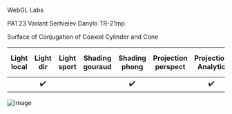 WebGL Labs

PA1 23 Variant Serhieiev Danylo TR-21mp

Surface of Conjugation of Coaxial Cylinder and Cone

| Light local | Light dir | Light sport | Shading gouraud | Shading phong | Projection perspect | Projection Analytic | Normal Facet average | Light path circle | Light path lineSeg | Light path parabola |
|:---:|:---:|:---:|:---:|:---:|:---:|:---:|:---:|:---:|:---:|:---:|
|  | ✔️ |  |  | ✔️ |  | ✔️ |  | ✔️ | ✔️ |  |

![image](https://s3.gifyu.com/images/dz2v23.gif)
